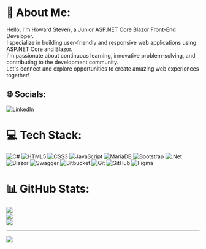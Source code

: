 # 💫 About Me:
Hello, I'm Howard Steven, a Junior ASP.NET Core Blazor Front-End Developer. <br>I specialize in building user-friendly and responsive web applications using ASP.NET Core and Blazor. <br>I'm passionate about continuous learning, innovative problem-solving, and contributing to the development community. <br>Let's connect and explore opportunities to create amazing web experiences together!


## 🌐 Socials:
[![LinkedIn](https://img.shields.io/badge/LinkedIn-%230077B5.svg?logo=linkedin&logoColor=white)](https://linkedin.com/in/in/steven-howard-a46a07276) 

# 💻 Tech Stack:
![C#](https://img.shields.io/badge/c%23-%23239120.svg?style=for-the-badge&logo=csharp&logoColor=white) ![HTML5](https://img.shields.io/badge/html5-%23E34F26.svg?style=for-the-badge&logo=html5&logoColor=white) ![CSS3](https://img.shields.io/badge/css3-%231572B6.svg?style=for-the-badge&logo=css3&logoColor=white) ![JavaScript](https://img.shields.io/badge/javascript-%23323330.svg?style=for-the-badge&logo=javascript&logoColor=%23F7DF1E) ![MariaDB](https://img.shields.io/badge/MariaDB-003545?style=for-the-badge&logo=mariadb&logoColor=white) ![Bootstrap](https://img.shields.io/badge/bootstrap-%238511FA.svg?style=for-the-badge&logo=bootstrap&logoColor=white) ![.Net](https://img.shields.io/badge/.NET-5C2D91?style=for-the-badge&logo=.net&logoColor=white) ![Blazor](https://img.shields.io/badge/blazor-%235C2D91.svg?style=for-the-badge&logo=blazor&logoColor=white) ![Swagger](https://img.shields.io/badge/-Swagger-%23Clojure?style=for-the-badge&logo=swagger&logoColor=white) ![Bitbucket](https://img.shields.io/badge/bitbucket-%230047B3.svg?style=for-the-badge&logo=bitbucket&logoColor=white) ![Git](https://img.shields.io/badge/git-%23F05033.svg?style=for-the-badge&logo=git&logoColor=white) ![GitHub](https://img.shields.io/badge/github-%23121011.svg?style=for-the-badge&logo=github&logoColor=white) ![Figma](https://img.shields.io/badge/figma-%23F24E1E.svg?style=for-the-badge&logo=figma&logoColor=white) 
# 📊 GitHub Stats:
![](https://github-readme-stats.vercel.app/api?username=toSteven&theme=dark&hide_border=false&include_all_commits=false&count_private=false)<br/>
![](https://github-readme-streak-stats.herokuapp.com/?user=toSteven&theme=dark&hide_border=false)<br/>
![](https://github-readme-stats.vercel.app/api/top-langs/?username=toSteven&theme=dark&hide_border=false&include_all_commits=false&count_private=false&layout=compact)

---
[![](https://visitcount.itsvg.in/api?id=toSteven&icon=0&color=0)](https://visitcount.itsvg.in)

<!-- Proudly created with GPRM ( https://gprm.itsvg.in ) -->
